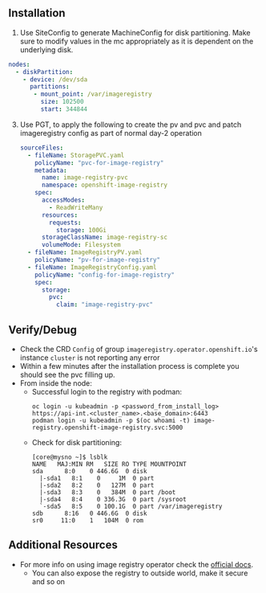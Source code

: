 Installation
-
1. Use SiteConfig to generate MachineConfig for disk partitioning. Make sure to modify values in the mc appropriately as it is dependent on the underlying disk.
```yaml
nodes:
  - diskPartition:
    - device: /dev/sda
      partitions:
       - mount_point: /var/imageregistry
         size: 102500
         start: 344844
```
   
3. Use PGT, to apply the following to create the pv and pvc and patch imageregistry config as part of normal day-2 operation
   ```yaml
   sourceFiles:
     - fileName: StoragePVC.yaml
       policyName: "pvc-for-image-registry"
       metadata:
         name: image-registry-pvc
         namespace: openshift-image-registry
       spec:
         accessModes:
           - ReadWriteMany
         resources:
           requests:
             storage: 100Gi
         storageClassName: image-registry-sc
         volumeMode: Filesystem
     - fileName: ImageRegistryPV.yaml
       policyName: "pv-for-image-registry"
     - fileName: ImageRegistryConfig.yaml
       policyName: "config-for-image-registry"
       spec:
         storage:
           pvc:
             claim: "image-registry-pvc"
   ```

Verify/Debug
-
- Check the CRD `Config` of group `imageregistry.operator.openshift.io`'s instance `cluster` is not reporting any error
- Within a few minutes after the installation process is complete you should see the pvc filling up.
- From inside the node:
  - Successful login to the registry with podman:
     ```
     oc login -u kubeadmin -p <password_from_install_log> https://api-int.<cluster_name>.<base_domain>:6443
     podman login -u kubeadmin -p $(oc whoami -t) image-registry.openshift-image-registry.svc:5000
     ```
  - Check for disk partitioning:
    ```
    [core@mysno ~]$ lsblk
    NAME   MAJ:MIN RM   SIZE RO TYPE MOUNTPOINT
    sda      8:0    0 446.6G  0 disk
      |-sda1   8:1    0     1M  0 part
      |-sda2   8:2    0   127M  0 part
      |-sda3   8:3    0   384M  0 part /boot
      |-sda4   8:4    0 336.3G  0 part /sysroot
      `-sda5   8:5    0 100.1G  0 part /var/imageregistry
    sdb      8:16   0 446.6G  0 disk
    sr0     11:0    1   104M  0 rom
    ```


Additional Resources
-

- For more info on using image registry operator check the [official docs](https://docs.openshift.com/container-platform/4.10/registry/index.html).
  - You can also expose the registry to outside world, make it secure and so on
